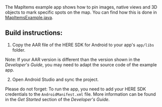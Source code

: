 The MapItems example app shows how to pin images, native views and 3D objects to mark specific spots on the map. You can find how this is done in [MapItemsExample.java](app/src/main/java/com/here/mapitems/MapItemsExample.java).

Build instructions:
-------------------

1) Copy the AAR file of the HERE SDK for Android to your app's `app/libs` folder.

Note: If your AAR version is different than the version shown in the _Developer's Guide_, you may need to adapt the source code of the example app.

2) Open Android Studio and sync the project.

Please do not forget: To run the app, you need to add your HERE SDK credentials to the `AndroidManifest.xml` file. More information can be found in the _Get Started_ section of the _Developer's Guide_.
